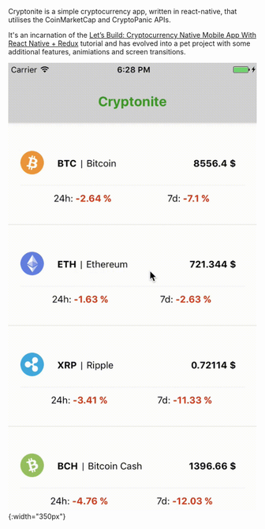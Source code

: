 Cryptonite is a simple cryptocurrency app, written in react-native, that utilises the CoinMarketCap and CryptoPanic APIs.

It's an incarnation of the [Let’s Build: Cryptocurrency Native Mobile App With React Native + Redux](https://medium.com/react-native-training/bitcoin-ripple-ethereum-price-checker-with-react-native-redux-e9d076037092) tutorial and has evolved into a pet project with some additional features, animiations and screen transitions.

![Cryptonite in action](./Cryptonite-vid01_v0.1.gif){:width="350px"}
